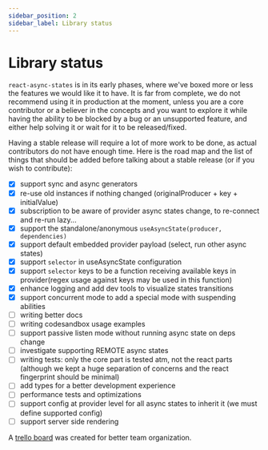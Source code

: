 ```yaml
---
sidebar_position: 2
sidebar_label: Library status
---
```


# Library status
`react-async-states` is in its early phases, where we've boxed more or less the features we would like it to have.
It is far from complete, we do not recommend using it in production at the moment, unless
you are a core contributor or a believer in the concepts and you want to explore it while having the ability to be
blocked by a bug or an unsupported feature, and either help solving it or wait for it to be released/fixed.

Having a stable release will require a lot of more work to be done, as actual contributors do not have enough time.
Here is the road map and the list of things that should be added before talking about a stable release (or if you wish to contribute):

- [x] support sync and async generators
- [x] re-use old instances if nothing changed (originalProducer + key + initialValue)
- [x] subscription to be aware of provider async states change, to re-connect and re-run lazy...
- [x] support the standalone/anonymous `useAsyncState(producer, dependencies)`
- [x] support default embedded provider payload (select, run other async states)
- [x] support `selector` in useAsyncState configuration
- [x] support `selector` keys to be a function receiving available keys in provider(regex usage against keys may be used in this function)
- [x] enhance logging and add dev tools to visualize states transitions
- [x] support concurrent mode to add a special mode with suspending abilities
- [ ] writing better docs
- [ ] writing codesandbox usage examples
- [ ] support passive listen mode without running async state on deps change
- [ ] investigate supporting REMOTE async states
- [ ] writing tests: only the core part is tested atm, not the react parts (although we kept a huge separation of concerns and the react fingerprint should be minimal)
- [ ] add types for a better development experience
- [ ] performance tests and optimizations
- [ ] support config at provider level for all async states to inherit it (we must define supported config)
- [ ] support server side rendering

A [trello board](https://trello.com/b/Xx23e0Dc/react-async-states) was created for better team organization.

